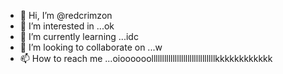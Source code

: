 - 👋 Hi, I’m @redcrimzon
- 👀 I’m interested in ...ok
- 🌱 I’m currently learning ...idc
- 💞️ I’m looking to collaborate on ...w
- 📫 How to reach me ...oioooooollllllllllllllllllllllllllllllkkkkkkkkkkkk

<!---
redcrimzon/redcrimzon is a ✨ special ✨ repository because its `README.md` (this file) appears on your GitHub profile.
You can click the Preview link to take a look at your changes.
--->
